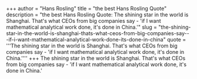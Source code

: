 +++
author = "Hans Rosling"
title = "the best Hans Rosling Quote"
description = "the best Hans Rosling Quote: The shining star in the world is Shanghai. That's what CEOs from big companies say - 'if I want mathematical analytical work done, it's done in China.'"
slug = "the-shining-star-in-the-world-is-shanghai-thats-what-ceos-from-big-companies-say---if-i-want-mathematical-analytical-work-done-its-done-in-china"
quote = '''The shining star in the world is Shanghai. That's what CEOs from big companies say - 'if I want mathematical analytical work done, it's done in China.''''
+++
The shining star in the world is Shanghai. That's what CEOs from big companies say - 'if I want mathematical analytical work done, it's done in China.'
